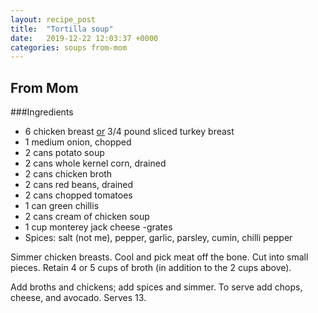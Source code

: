 ```yaml
---
layout: recipe_post
title:  "Tortilla soup"
date:   2019-12-22 12:03:37 +0000
categories: soups from-mom
---
```


## From Mom
###Ingredients
* 6 chicken breast <u>or</u> 3/4 pound sliced turkey breast
* 1 medium onion, chopped
* 2 cans potato soup
* 2 cans whole kernel corn, drained
* 2 cans chicken broth
* 2 cans red beans, drained
* 2 cans chopped tomatoes
* 1 can green chillis
* 2 cans cream of chicken soup
* 1 cup monterey jack cheese -grates
* Spices: salt (not me), pepper, garlic, parsley, cumin, chilli pepper


Simmer chicken breasts. Cool and pick meat off the bone. Cut into small pieces. Retain 4 or 5 cups of broth (in addition to the 2 cups above).

Add broths and chickens; add spices and simmer. To serve add chops, cheese, and avocado. Serves 13.
